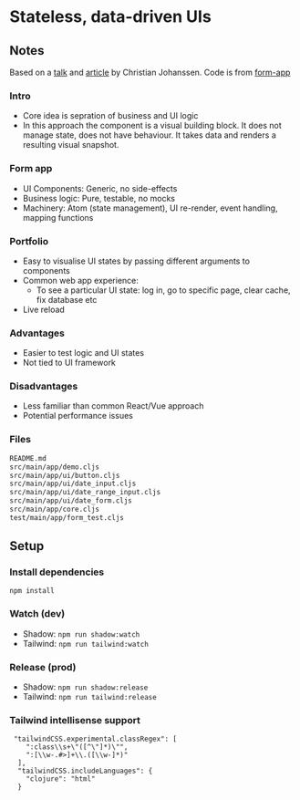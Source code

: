 # Stateless, data-driven UIs

## Notes

Based on a [talk](https://vimeo.com/861600197) and [article](https://cjohansen.no/stateless-data-driven-uis/) by Christian Johanssen. Code is from [form-app](https://github.com/cjohansen/form-app)

### Intro
- Core idea is sepration of business and UI logic
- In this approach the component is a visual building block. It does not manage state, does not have behaviour. It takes data and renders a resulting visual snapshot.

### Form app
- UI Components: Generic, no side-effects
- Business logic: Pure, testable, no mocks
- Machinery: Atom (state management), UI re-render, event handling, mapping functions

### Portfolio
- Easy to visualise UI states by passing different arguments to components
- Common web app experience: 
  - To see a particular UI state: log in, go to specific page, clear cache, fix database etc
- Live reload

### Advantages
- Easier to test logic and UI states
- Not tied to UI framework

### Disadvantages
- Less familiar than common React/Vue approach
- Potential performance issues

### Files

```md
README.md
src/main/app/demo.cljs
src/main/app/ui/button.cljs
src/main/app/ui/date_input.cljs
src/main/app/ui/date_range_input.cljs
src/main/app/ui/date_form.cljs
src/main/app/core.cljs
test/main/app/form_test.cljs
```

## Setup

### Install dependencies
`npm install`

### Watch (dev)
- Shadow: `npm run shadow:watch`
- Tailwind: `npm run tailwind:watch`

### Release (prod)
- Shadow: `npm run shadow:release`
- Tailwind: `npm run tailwind:release`

### Tailwind intellisense support

```
 "tailwindCSS.experimental.classRegex": [
    ":class\\s+\"([^\"]*)\"",
    ":[\\w-.#>]+\\.([\\w-]*)"
  ],
  "tailwindCSS.includeLanguages": {
    "clojure": "html"
  }
```
